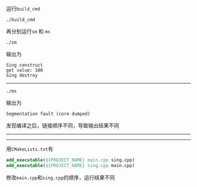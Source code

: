 运行`build_cmd`
```shell
./build_cmd
```
再分别运行`sm` 和 `ms`
```shell
./sm
```
输出为
```shell
Sing construct
get value: 100
Sing destroy
```
---
```shell
./ms
```
输出为
```shell
Segmentation fault (core dumped)
```
发现编译之后，链接顺序不同，导致输出结果不同


---

---

用`CMakeLists.txt`有
```cmake
add_executable(${PROJECT_NAME} main.cpp sing.cpp)
add_executable(${PROJECT_NAME} sing.cpp main.cpp)
```
修改`main.cpp`和`sing.cpp`的顺序，运行结果不同

